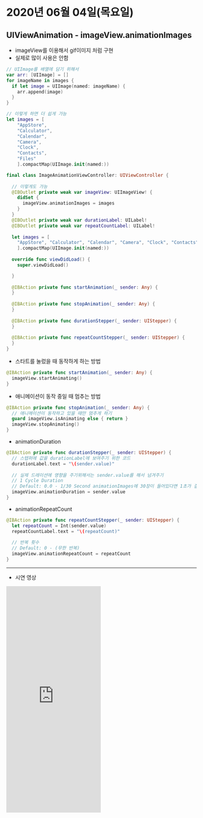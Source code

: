 # 2020년 06월 04일(목요일)




## UIViewAnimation - imageView.animationImages

* imageView를 이용해서 gif이미지 처럼 구현
* 실제로 많이 사용은 안함

```swift
// UIImage를 배열에 담기 위해서
var arr: [UIImage] = []
for imageName in images {
  if let image = UIImage(named: imageName) {
    arr.append(image)
  }
}

// 이렇게 하면 더 쉽게 가능
let images = [
    "AppStore", 
    "Calculator", 
    "Calendar", 
    "Camera", 
    "Clock", 
    "Contacts", 
    "Files"
    ].compactMap(UIImage.init(named:))
```

```swift
final class ImageAnimationViewController: UIViewController {
  
  // 이렇게도 가능
  @IBOutlet private weak var imageView: UIImageView! {
  	didSet {
      imageView.animationImages = images
    }
  }
  @IBOutlet private weak var durationLabel: UILabel!
  @IBOutlet private weak var repeatCountLabel: UILabel!
  
  let images = [
    "AppStore", "Calculator", "Calendar", "Camera", "Clock", "Contacts", "Files"
    ].compactMap(UIImage.init(named:))
  
  override func viewDidLoad() {
    super.viewDidLoad()

  }
  
  @IBAction private func startAnimation(_ sender: Any) {
  }
  
  @IBAction private func stopAnimation(_ sender: Any) {
  }
  
  @IBAction private func durationStepper(_ sender: UIStepper) {
  }
  
  @IBAction private func repeatCountStepper(_ sender: UIStepper) {
  }
}
```

* 스타트를 눌렀을 때 동작하게 하는 방법

```swift
@IBAction private func startAnimation(_ sender: Any) {
  imageView.startAnimating()
}
```

* 애니메이션이 동작 중일 때 멈추는 방법

```swift
@IBAction private func stopAnimation(_ sender: Any) {
  // 애니메이션이 동작하고 있을 때만 멈추게 하기
  guard imageView.isAnimating else { return }
  imageView.stopAnimating()
}
```

* animationDuration

```swift
@IBAction private func durationStepper(_ sender: UIStepper) {
  // 스텝퍼에 값을 durationLabel에 보여주기 위한 코드
  durationLabel.text = "\(sender.value)"
    
  // 실제 드레이션에 영향을 주기위해서는 sender.value를 해서 넘겨주기
  // 1 Cycle Duration
  // Default: 0.0 - 1/30 Second animationImages에 30장이 들어있다면 1초가 걸림
  imageView.animationDuration = sender.value
}
```

* animationRepeatCount

```swift
@IBAction private func repeatCountStepper(_ sender: UIStepper) {
  let repeatCount = Int(sender.value)
  repeatCountLabel.text = "\(repeatCount)"
  
  // 반복 횟수
  // Default: 0 - (무한 반복)
  imageView.animationRepeatCount = repeatCount
}
```

------

* 시연 영상

<iframe width="250" height="600" src="https://www.youtube.com/embed/hGFeDhZHPTQ" frameborder="0" gesture="media" allowfullscreen=""></iframe>
